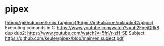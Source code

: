 # pipex
[https://github.com/krios-fu/pipex](https://github.com/cclaude42/pipex)
Executing comands in C: https://www.youtube.com/watch?v=uh2FqejQRk8
dup dup2: https://www.youtube.com/watch?v=5fnVr-zH-SE
Subject: https://github.com/keulee/pipex/blob/main/en.subject.pdf
